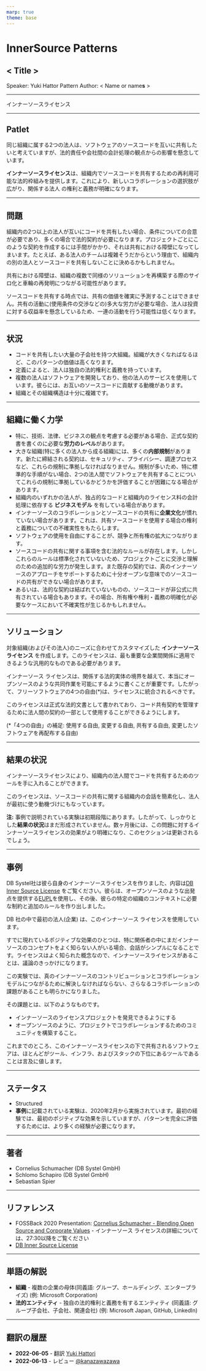 ```yaml
---
marp: true
theme: base
---
```



<!-- _class: cover lead -->

# InnerSource Patterns

## < Title >

Speaker: Yuki Hattor
Pattern Author: < Name or name**s** >

---

<!--
header: '**InnerSource Patterns**: < Title >'
paginate: true
class: slides
footer: '[Yuki Hattori (@yuhattor)](https://twitter.com/yuhattor)'
-->


インナーソースライセンス

---

## Patlet

同じ組織に属する2つの法人は、ソフトウェアのソースコードを互いに共有したいと考えていますが、法的責任や会社間の会計処理の観点からの影響を懸念しています。

**インナーソースライセンス**は、組織内でソースコードを共有するための再利用可能な法的枠組みを提供します。これにより、新しいコラボレーションの選択肢が広がり、関係する法人 の権利と義務が明確になります。

---

## 問題

組織内の2つ以上の法人が互いにコードを共有したい場合、条件についての合意が必要であり、多くの場合で法的契約が必要になります。プロジェクトごとにこのような契約を作成するには手間がかかり、それは共有における障壁になってしまいます。たとえば、ある法人のチームは複雑そうだからという理由で、組織内の別の法人とソースコードを共有しないことに決めるかもしれません。

共有における障壁は、組織の複数で同様のソリューションを再構築する際のサイロ化と車輪の再発明につながる可能性があります。

ソースコードを共有する時点では、共有の価値を確実に予測することはできません。共有の活動に(使用条件の交渉などの)多大な労力が必要な場合、法人は投資に対する収益率を懸念しているため、一連の活動を行う可能性は低くなります。

---

## 状況

- コードを共有したい大量の子会社を持つ大組織。組織が大きくなればなるほど、このパターンの価値は高くなります。
- 定義によると、法人は独自の法的権利と義務を持っています。
- 複数の法人はソフトウェアを開発しており、他の法人のサービスを使用しています。彼らには、お互いのソースコードに貢献する動機があります。
- 組織とその組織構造は十分に複雑です。

---

## 組織に働く力学

- 特に、技術、法律、ビジネスの観点を考慮する必要がある場合、正式な契約書を書くのに必要な**労力のレベル**があります。
- 大きな組織(特に多くの法人から成る組織)には、多くの**内部規制**があります。新たに締結される契約は、セキュリティ、プライバシー、調達プロセスなど、これらの規制に準拠しなければなりません。規制が多いため、特に標準的な手順がない場合、2つの法人間でソフトウェアを共有することについてこれらの規制に準拠しているかどうかを評価することが困難になる場合があります。
- 組織内のいずれかの法人が、独占的なコードと組織内のライセンス料の会計処理に依存する **ビジネスモデル** を有している場合があります。
- インナーソースのコラボレーションとソースコードの共有に**企業文化**が慣れていない場合があります。これは、共有ソースコードを使用する場合の権利と義務についての不確実性をもたらします。
- ソフトウェアの使用を自由にすることが、競争と所有権の拡大につながります。
- ソースコードの共有に関する事項を含む法的なルールが存在します。しかしこれらのルールは標準化されていないため、プロジェクトごとに交渉と理解のための追加的な労力が発生します。また既存の契約では、真のインナーソースのアプローチをサポートするために十分オープンな意味でのソースコードの共有ができない場合があります。
- あるいは、法的な契約は結ばれていないものの、ソースコードが非公式に共有されている場合もあります。その場合、所有権や権利・義務の明確化が必要なケースにおいて不確実性が生じるかもしれません。

---

## ソリューション

対象組織(およびその法人)のニーズに合わせてカスタマイズした **インナーソース ライセンス** を作成します。このライセンスは、最も重要な企業間関係に適用できるような汎用的なものである必要があります。

インナーソース ライセンスは、関係する法的実体の境界を越えて、本当にオープンソースのような共同作業を可能にするように書くことが重要です。したがって、フリーソフトウェアの4つの自由(*)は、ライセンスに統合されるべきです。

このライセンスは正式な法的文書として書かれており、コード共有契約を管理するために法人間の契約の一部として使用することができるようにします。

(*「4つの自由」の補足: 使用する自由, 変更する自由, 共有する自由, 変更したソフトウェアを再配布する自由)

---

## 結果の状況

インナーソースライセンスにより、組織内の法人間でコードを共有するためのツールを手に入れることができます。

このライセンスは、ソースコードの共有に関する組織内の会話を簡素化し、法人が最初に使う動機づけにもなっています。

**注:** 事例で説明されている実験は初期段階にあります。したがって、しっかりとした**結果の状況**はまだ形成されていません。数ヶ月後には、この問題に対するインナーソースライセンスの効果がより明確になり、このセクションは更新されるでしょう。

---

## 事例

DB Systel社は彼ら自身のインナーソースライセンスを作りました、内容は[DB Inner Source License][db-inner-source-license] をご覧ください。彼らは、オープンソースのような出発点を提供する[EUPL][eupl]を使用し、その後、彼らの特定の組織のコンテキストに必要な制約と追加のルールを作り出しました。

DB 社の中で最初の法人(企業) は、このインナーソース ライセンスを使用しています。

すでに現れているポジティブな効果のひとつは、特に関係者の中にまだインナーソースのコンセプトをよく知らない人がいる場合、会話がシンプルになることです。ライセンスはよく知られた概念なので、インナーソースライセンスがあることは、議論のきっかけになります。

この実験では、真のインナーソースのコントリビューションとコラボレーションモデルにつながるために解決しなければならない、さらなるコラボレーションの課題があることも明らかになりました。

その課題とは、以下のようなものです。

- インナーソースのライセンスプロジェクトを発見できるようにする
- オープンソースのように、プロジェクトでコラボレーションするためのコミュニティを構築すること。

これまでのところ、このインナーソースライセンスの下で共有されるソフトウェアは、ほとんどがツール、インフラ、およびスタックの下位にあるツールであることは言及に値します。

---

## ステータス

* Structured
* **事例**に記載されている実験は、2020年2月から実施されています。最初の経験では、最初のポジティブな効果を示していますが、パターンを完全に評価するためには、より多くの経験が必要になります。

---

## 著者

- Cornelius Schumacher (DB Systel GmbH)
- Schlomo Schapiro (DB Systel GmbH)
- Sebastian Spier

---

## リファレンス

- FOSSBack 2020 Presentation: [Cornelius Schumacher - Blending Open Source and Corporate Values](https://youtu.be/hikC6U8X_Ec) - インナーソース ライセンスの詳細については、27:30以降をご覧ください
- [DB Inner Source License][db-inner-source-license]

---

## 単語の解説

- **組織** - 複数の企業の母体(同義語: グループ、ホールディング、エンタープライズ) (例: Microsoft Corporation)
- **法的エンティティ** - 独自の法的権利と義務を有するエンティティ (同義語: グループ子会社、子会社、関連会社) (例: Microsoft Japan, GitHub, LinkedIn)

[db-inner-source-license]: https://github.com/dbsystel/open-source-policies/blob/master/DB-Inner-Source-License.md
[eupl]: https://joinup.ec.europa.eu/collection/eupl/eupl-text-eupl-12

---

## 翻訳の履歴

- **2022-06-05** - 翻訳 [Yuki Hattori](https://github.com/yuhattor)
- **2022-06-13** - レビュー [@kanazawazawa](https://github.com/kanazawazawa)
